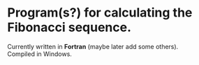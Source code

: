 # Program(s?) for calculating the Fibonacci sequence.

Currently written in **Fortran** (maybe later add some others).  
Compiled in Windows.